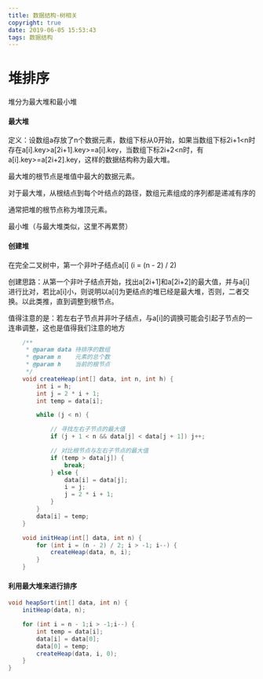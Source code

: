 ```yaml
---
title: 数据结构-树相关
copyright: true
date: 2019-06-05 15:53:43
tags: 数据结构
---
```


# 堆排序
堆分为最大堆和最小堆

#### 最大堆
定义：设数组a存放了n个数据元素，数组下标从0开始，如果当数组下标2i+1<n时存在a[i].key>a[2i+1].key>=a[i].key，当数组下标2i+2<n时，有a[i].key>=a[2i+2].key，这样的数据结构称为最大堆。

最大堆的根节点是堆值中最大的数据元素。

对于最大堆，从根结点到每个叶结点的路径，数组元素组成的序列都是递减有序的

通常把堆的根节点称为堆顶元素。

最小堆（与最大堆类似，这里不再累赘）


#### 创建堆
在完全二叉树中，第一个非叶子结点a[i] (i = (n - 2) / 2)

创建思路：从第一个非叶子结点开始，找出a[2i+1]和a[2i+2]的最大值，并与a[i]进行比对，若比a[i]小，则说明以a[i]为更结点的堆已经是最大堆，否则，二者交换。以此类推，直到调整到根节点。

值得注意的是：若左右子节点并非叶子结点，与a[i]的调换可能会引起子节点的一连串调整，这也是值得我们注意的地方

```java
    /**
     * @param data 待排序的数组
     * @param n    元素的总个数
     * @param h    当前的根节点
     */
    void createHeap(int[] data, int n, int h) {
        int i = h;
        int j = 2 * i + 1;
        int temp = data[i];

        while (j < n) {

            // 寻找左右子节点的最大值
            if (j + 1 < n && data[j] < data[j + 1]) j++;

            // 对比根节点与左右子节点的最大值
            if (temp > data[j]) {
                break;
            } else {
                data[i] = data[j];
                i = j;
                j = 2 * i + 1;
            }
        }
        data[i] = temp;
    }

    void initHeap(int[] data, int n) {
        for (int i = (n - 2) / 2; i > -1; i--) {
            createHeap(data, n, i);
        }
    }
```

#### 利用最大堆来进行排序
```java
void heapSort(int[] data, int n) {
    initHeap(data, n);

    for (int i = n - 1;i > -1;i--) {
        int temp = data[i];
        data[i] = data[0];
        data[0] = temp;
        createHeap(data, i, 0);
    }
}
```
